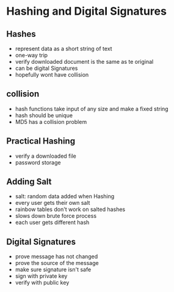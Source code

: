 # Hashing and Digital Signatures

## Hashes

- represent data as a short string of text
- one-way trip
- verify downloaded document is the same as te original
- can be digital Signatures
- hopefully wont have collision

## collision

- hash functions take input of any size and make a fixed string
- hash should be unique
- MD5 has a collision problem

## Practical Hashing

- verify a downloaded file
- password storage

## Adding Salt

- salt: random data added when Hashing
- every user gets their own salt
- rainbow tables don't work on salted hashes
- slows down brute force process
- each user gets different hash

## Digital Signatures

- prove message has not changed
- prove the source of the message
- make sure signature isn't safe
- sign with private key
- verify with public key
